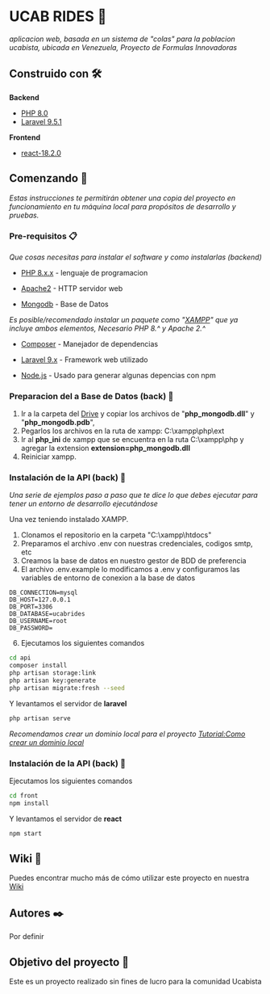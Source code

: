 # UCAB RIDES 🚗 
  _aplicacion web, basada en un sistema de "colas" para la poblacion ucabista, ubicada en Venezuela, Proyecto de Formulas Innovadoras_
## Construido con 🛠️
  **Backend**
* [PHP 8.0](https://www.php.net/downloads.php)
* [Laravel 9.5.1](https://laravel.com/docs/9.x)

**Frontend**
* [react-18.2.0](https://es.reactjs.org/)

## Comenzando 🚀

  
_Estas instrucciones te permitirán obtener una copia del proyecto en funcionamiento en tu máquina local para propósitos de desarrollo y pruebas._

  

### Pre-requisitos 📋

  

_Que cosas necesitas para instalar el software y como instalarlas (backend)_ 

* [PHP 8.x.x](https://www.php.net/downloads.php) - lenguaje de programacion

* [Apache2](https://httpd.apache.org/download.cgi) - HTTP servidor web
* [Mongodb](https://www.mongodb.com/) - Base de Datos

_Es posible/recomendado instalar un paquete como "[XAMPP](https://www.apachefriends.org/es/index.html)" que ya incluye ambos elementos, Necesario PHP 8.^ y Apache 2.^_

  

* [Composer](https://getcomposer.org/) - Manejador de dependencias

* [Laravel 9.x](https://laravel.com/docs/9.x) - Framework web utilizado

  
* [Node.js](https://nodejs.org/es/) - Usado para generar algunas depencias con npm
### Preparacion del a Base de Datos (back) 🔧
1. Ir a la carpeta del [Drive](https://drive.google.com/drive/folders/1J8FqD1h-fkRdf3w8orDQRqO6pWsz0vmx?usp=sharing) y copiar los archivos de "**php_mongodb.dll**" y "**php_mongodb.pdb**", 
2. Pegarlos los archivos en la ruta de xampp: C:\xampp\php\ext
3. Ir al **php_ini** de xampp que se encuentra en la ruta C:\xampp\php y agregar la extension **extension=php_mongodb.dll**
4. Reiniciar xampp.
### Instalación de la API (back) 🔧

  _Una serie de ejemplos paso a paso que te dice lo que debes ejecutar para tener un entorno de desarrollo ejecutándose_

Una vez teniendo instalado XAMPP.

  1. Clonamos el repositorio en la carpeta "C:\xampp\htdocs"
2. Preparamos el archivo .env con nuestras credenciales, codigos smtp, etc
3. Creamos la base de datos en nuestro gestor de BDD de preferencia
4. El archivo .env.example lo modificamos a .env y  configuramos las variables de entorno de conexion a la base de datos
```
DB_CONNECTION=mysql
DB_HOST=127.0.0.1
DB_PORT=3306
DB_DATABASE=ucabrides
DB_USERNAME=root
DB_PASSWORD=
```
6. Ejecutamos los siguientes comandos

```bash
cd api
composer install
php artisan storage:link
php artisan key:generate
php artisan migrate:fresh --seed
```
Y levantamos el servidor de **laravel**
```bash
php artisan serve
```
_Recomendamos crear un dominio local para el proyecto [Tutorial:Como crear un dominio local](https://www.youtube.com/watch?v=HzygRlPmYQc)_

  
### Instalación de la API (back) 🔧
Ejecutamos los siguientes comandos
```bash
cd front
npm install 
```
Y levantamos el servidor de **react**
```bash
npm start
```

## Wiki 📖

Puedes encontrar mucho más de cómo utilizar este proyecto en nuestra [Wiki](https://github.com/Wladi1000/FormularInnovadoras)
 

## Autores ✒️

 Por definir
  


## Objetivo del proyecto 📄

Este es un proyecto realizado sin fines de lucro para la comunidad Ucabista
